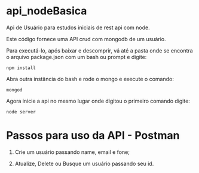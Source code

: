 # api_nodeBasica
Api de Usuário para estudos iniciais de rest api com node.

Este código fornece uma API crud com mongodb de um usuário.

Para executá-lo, após baixar e descomprir, vá até a pasta onde se encontra o arquivo package.json com um bash ou prompt e digite:
```
npm install
```

Abra outra instância do bash e rode o mongo e execute o comando:
```
mongod
```
Agora inicie a api no mesmo lugar onde digitou o primeiro comando digite:
```
node server
```


# Passos para uso da API - Postman

1) Crie um usuário passando name, email e fone;

2) Atualize, Delete ou Busque um usuário passando seu id.
